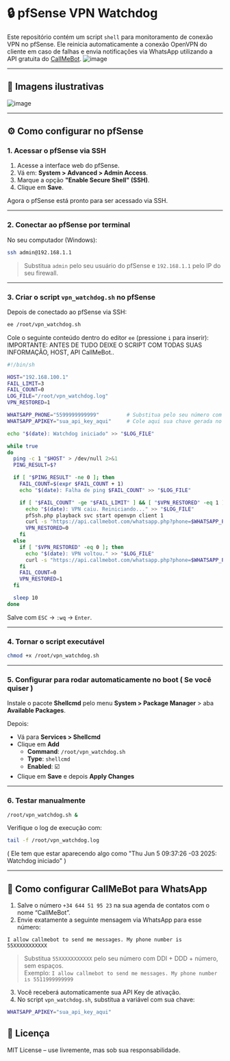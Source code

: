 
# 🔒 pfSense VPN Watchdog

Este repositório contém um script `shell` para monitoramento de conexão VPN no pfSense. Ele reinicia automaticamente a conexão OpenVPN do cliente em caso de falhas e envia notificações via WhatsApp utilizando a API gratuita do [CallMeBot](https://www.callmebot.com/).
![image](https://github.com/user-attachments/assets/3b965c48-10cf-4486-b04b-fcf243d2c5c2)

---

## 📸 Imagens ilustrativas

![image](https://github.com/user-attachments/assets/54f7baa4-1eff-44ed-a024-099de245aee9)


---

## ⚙️ Como configurar no pfSense

### 1. Acessar o pfSense via SSH

1. Acesse a interface web do pfSense.
2. Vá em: **System > Advanced > Admin Access**.
3. Marque a opção **"Enable Secure Shell" (SSH)**.
4. Clique em **Save**.

Agora o pfSense está pronto para ser acessado via SSH.

---

### 2. Conectar ao pfSense por terminal

No seu computador (Windows):

```bash
ssh admin@192.168.1.1
```

> Substitua `admin` pelo seu usuário do pfSense e `192.168.1.1` pelo IP do seu firewall.

---

### 3. Criar o script `vpn_watchdog.sh` no pfSense

Depois de conectado ao pfSense via SSH:

```bash
ee /root/vpn_watchdog.sh
```

Cole o seguinte conteúdo dentro do editor `ee` (pressione `i` para inserir):
IMPORTANTE: ANTES DE TUDO DEIXE O SCRIPT COM TODAS SUAS INFORMAÇÃO, HOST, API CallMeBot..

```sh
#!/bin/sh

HOST="192.168.100.1"
FAIL_LIMIT=3
FAIL_COUNT=0
LOG_FILE="/root/vpn_watchdog.log"
VPN_RESTORED=1

WHATSAPP_PHONE="5599999999999"         # Substitua pelo seu número com DDI
WHATSAPP_APIKEY="sua_api_key_aqui"     # Cole aqui sua chave gerada no CallMeBot

echo "$(date): Watchdog iniciado" >> "$LOG_FILE"

while true
do
  ping -c 1 "$HOST" > /dev/null 2>&1
  PING_RESULT=$?

  if [ "$PING_RESULT" -ne 0 ]; then
    FAIL_COUNT=$(expr $FAIL_COUNT + 1)
    echo "$(date): Falha de ping $FAIL_COUNT" >> "$LOG_FILE"

    if [ "$FAIL_COUNT" -ge "$FAIL_LIMIT" ] && [ "$VPN_RESTORED" -eq 1 ]; then
      echo "$(date): VPN caiu. Reiniciando..." >> "$LOG_FILE"
      pfSsh.php playback svc start openvpn client 1
      curl -s "https://api.callmebot.com/whatsapp.php?phone=$WHATSAPP_PHONE&text=⚠️+Falha+na+VPN,+reiniciando...&apikey=$WHATSAPP_APIKEY" > /dev/null
      VPN_RESTORED=0
    fi
  else
    if [ "$VPN_RESTORED" -eq 0 ]; then
      echo "$(date): VPN voltou." >> "$LOG_FILE"
      curl -s "https://api.callmebot.com/whatsapp.php?phone=$WHATSAPP_PHONE&text=✅+VPN+restaurada+com+sucesso&apikey=$WHATSAPP_APIKEY" > /dev/null
    fi
    FAIL_COUNT=0
    VPN_RESTORED=1
  fi

  sleep 10
done
```

Salve com `ESC` → `:wq` → `Enter`.

---

### 4. Tornar o script executável

```bash
chmod +x /root/vpn_watchdog.sh
```

---

### 5. Configurar para rodar automaticamente no boot ( Se você quiser ) 

Instale o pacote **Shellcmd** pelo menu **System > Package Manager** > aba **Available Packages**.

Depois:

- Vá para **Services > Shellcmd**
- Clique em **Add**
  - **Command**: `/root/vpn_watchdog.sh`
  - **Type**: `shellcmd`
  - **Enabled**: ☑️
- Clique em **Save** e depois **Apply Changes**

---

### 6. Testar manualmente

```bash
/root/vpn_watchdog.sh &
```

Verifique o log de execução com:

```bash
tail -f /root/vpn_watchdog.log
```
( Ele tem que estar aparecendo algo como "Thu Jun  5 09:37:26 -03 2025: Watchdog iniciado" )

---

## 📲 Como configurar CallMeBot para WhatsApp

1. Salve o número `+34 644 51 95 23` na sua agenda de contatos com o nome “CallMeBot”.
2. Envie exatamente a seguinte mensagem via WhatsApp para esse número:

```
I allow callmebot to send me messages. My phone number is 55XXXXXXXXXXX
```

> Substitua `55XXXXXXXXXXX` pelo seu número com DDI + DDD + número, sem espaços.  
> Exemplo: `I allow callmebot to send me messages. My phone number is 5511999999999`

3. Você receberá automaticamente sua API Key de ativação.
4. No script `vpn_watchdog.sh`, substitua a variável com sua chave:

```sh
WHATSAPP_APIKEY="sua_api_key_aqui"
```

## 📄 Licença

MIT License – use livremente, mas sob sua responsabilidade.
